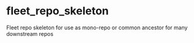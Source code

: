 # fleet_repo_skeleton
Fleet repo skeleton for use as mono-repo or common ancestor for many downstream repos
